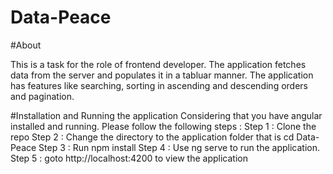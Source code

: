 # Data-Peace

#About 

This is a task for the role of frontend developer. The application fetches data from the server and populates it in a tabluar manner. The application has features like searching, sorting in ascending and descending orders and pagination. 

#Installation and Running the application
Considering that you have angular installed and running. Please follow the following steps :
Step 1 : Clone the repo
Step 2 : Change the directory to the application folder that is cd Data-Peace
Step 3 : Run npm install 
Step 4 : Use ng serve to run the application. 
Step 5 : goto http://localhost:4200 to view the application


